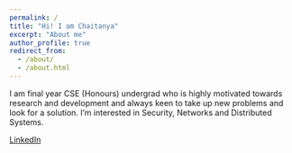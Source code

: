 ```yaml
---
permalink: /
title: "Hi! I am Chaitanya"
excerpt: "About me"
author_profile: true
redirect_from: 
  - /about/
  - /about.html
---
```


I am final year CSE (Honours) undergrad who is highly motivated towards research and development and always keen to take up new problems and look for a solution. I’m interested in Security, Networks and Distributed Systems.

[LinkedIn](https://www.linkedin.com/in/cbisht/)
